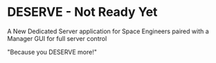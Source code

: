 DESERVE - Not Ready Yet
=====

A New Dedicated Server application for Space Engineers paired with a Manager GUI for full server control

"Because you DESERVE more!"


